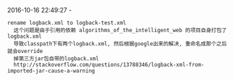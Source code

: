 2016-10-16 22:49:27 -

    rename logback.xml to logback-test.xml
      这个问题是由于引用的依赖 algorithms_of_the_intelligent_web 的项目自身打包了logback.xml
      导致classpath下有两个logback.xml, 然后根据google出来的解决, 重命名成那个之后就会override
      掉第三方jar包自带的logback.xml
      http://stackoverflow.com/questions/13788346/logback-xml-from-imported-jar-cause-a-warning

